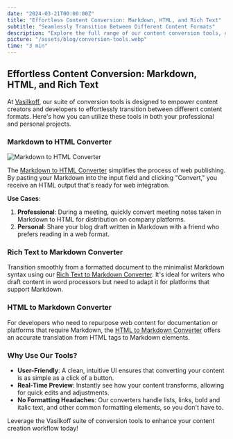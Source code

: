 ```yaml
---
date: "2024-03-21T00:00:00Z"
title: "Effortless Content Conversion: Markdown, HTML, and Rich Text"
subtitle: "Seamlessly Transition Between Different Content Formats"
description: "Explore the full range of our content conversion tools, designed to facilitate easy transitions between Markdown, HTML, and Rich Text formats for content creators and developers."
picture: "/assets/blog/conversion-tools.webp"
time: "3 min"
---
```


## Effortless Content Conversion: Markdown, HTML, and Rich Text

At [Vasilkoff](https://vasilkoff.com/), our suite of conversion tools is designed to empower content creators and developers to effortlessly transition between different content formats. Here's how you can utilize these tools in both your professional and personal projects.

### Markdown to HTML Converter

![Markdown to HTML Converter](/assets/blog/conversion-tools-image.webp) 

The [Markdown to HTML Converter](https://vasilkoff.com/md2html) simplifies the process of web publishing. By pasting your Markdown into the input field and clicking "Convert," you receive an HTML output that's ready for web integration.

**Use Cases**:

1. **Professional**: During a meeting, quickly convert meeting notes taken in Markdown to HTML for distribution on company platforms.
2. **Personal**: Share your blog draft written in Markdown with a friend who prefers reading in a web format.

### Rich Text to Markdown Converter

Transition smoothly from a formatted document to the minimalist Markdown syntax using our [Rich Text to Markdown Converter](https://vasilkoff.com/rich-text2md). It's ideal for writers who draft content in word processors but need to adapt it for platforms that support Markdown.

### HTML to Markdown Converter

For developers who need to repurpose web content for documentation or platforms that require Markdown, the [HTML to Markdown Converter](https://vasilkoff.com/html2md) offers an accurate translation from HTML tags to Markdown elements.

### Why Use Our Tools?

- **User-Friendly**: A clean, intuitive UI ensures that converting your content is as simple as a click of a button.
- **Real-Time Preview**: Instantly see how your content transforms, allowing for quick edits and adjustments.
- **No Formatting Headaches**: Our converters handle lists, links, bold and italic text, and other common formatting elements, so you don't have to.

Leverage the Vasilkoff suite of conversion tools to enhance your content creation workflow today!
